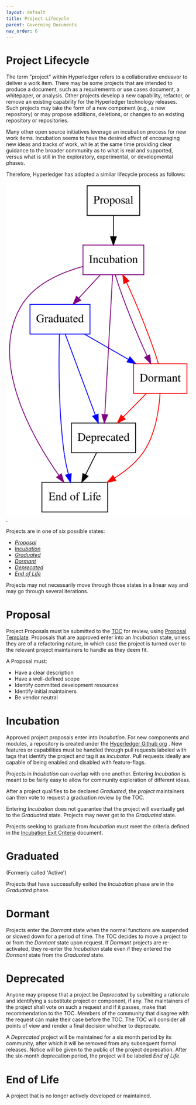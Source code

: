 ```yaml
---
layout: default
title: Project Lifecycle
parent: Governing Documents
nav_order: 6
---
```

[//]: # (SPDX-License-Identifier: CC-BY-4.0)

# Project Lifecycle

The term "project" within Hyperledger refers to a
collaborative endeavor to deliver a work item.
There may be some projects that are intended to produce a document, such
as a requirements or use cases document, a whitepaper, or analysis.
Other projects develop a new capability, refactor, or remove an
existing capability for the Hyperledger technology releases. Such
projects may take the form of a new component (e.g., a new repository) or
may propose additions, deletions, or changes to an existing
repository or repositories.

Many other open source initiatives leverage an incubation process for
new work items. Incubation seems to have the desired effect of encouraging
new ideas and tracks of work, while at the same time providing clear
guidance to the broader community as to what is real and supported,
versus what is still in the exploratory, experimental, or developmental
phases.

Therefore, Hyperledger has adopted a similar lifecycle process as
follows:

![Project lifecycle in graph format](project-lifecycle.svg "Project Lifecycle Graph").

Projects are in one of six possible states:

-   [*Proposal*](#proposal)
-   [*Incubation*](#incubation)
-   [*Graduated*](#graduated)
-   [*Dormant*](#dormant)
-   [*Deprecated*](#deprecated)
-   [*End of Life*](#end-of-life)

Projects may not necessarily move through those states in a linear way
and may go through several iterations.

# Proposal

Project Proposals must be submitted to the [TOC](https://www.hyperledger.org/about/leadership)
for review, using [Proposal Template](https://hyperledger.github.io/hyperledger-hip/).
Proposals that are approved enter into an *Incubation* state, unless
they are of a refactoring nature, in which case the project is turned over
to the relevant project maintainers to handle as they deem fit.

A Proposal must:

-   Have a clear description
-   Have a well-defined scope
-   Identify committed development resources
-   Identify initial maintainers
-   Be vendor neutral

# Incubation

Approved project proposals enter into *Incubation*. For new
components and modules, a repository is created under the
[Hyperledger Github org](https://github.com/hyperledger)
. New
features or capabilities must be handled through pull requests labeled
with tags that identify the project and tag it as
*incubator*. Pull requests ideally are capable of being enabled and disabled with feature-flags.

Projects in *Incubation* can overlap with one another.
Entering *Incubation* is meant to be fairly easy to allow for
community exploration of different ideas.

After a project qualifies to be declared *Graduated*, the
*project* maintainers can then vote to request a graduation
review by the TOC.

Entering *Incubation* does not guarantee that the project will
eventually get to the *Graduated* state. Projects may never get
to the *Graduated* state.

Projects seeking to graduate from *Incubation* must meet
the criteria defined in the 
[Incubation Exit Criteria](./project-incubation-exit.md) document.

# Graduated

(Formerly called 'Active') <a id="active"></a>

Projects that have successfully exited the *Incubation* phase
are in the *Graduated* phase.

# Dormant

Projects enter the *Dormant* state when the normal functions are
suspended or slowed down for a period of time. The TOC decides to move a project to or from the *Dormant* state upon request.
If *Dormant* projects are re-activated, they re-enter the *Incubation*
state even if they entered the *Dormant* state from the *Graduated* state.

# Deprecated

Anyone may propose that a project be *Deprecated* by submitting a
rationale and identifying a substitute project or component, if any. The
maintainers of the project shall vote on such a request and if it
passes, make that recommendation to the TOC. Members of the community
that disagree with the request can make their case before the TOC. The
TOC will consider all points of view and render a final decision
whether to deprecate.

A *Deprecated* project will be maintained for a six month
period by its community, after which it will be removed from any
subsequent formal releases. Notice will be given to the public of the
project deprecation. After the six-month deprecation
period, the project will be labeled *End of Life*.

# End of Life

A project that is no longer actively developed or maintained.
